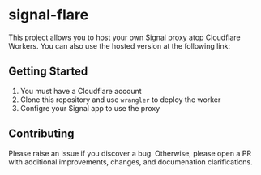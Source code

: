 # signal-flare

This project allows you to host your own Signal proxy atop Cloudflare Workers. You can also use the hosted version at the following link:

## Getting Started

1. You must have a Cloudflare account
2. Clone this repository and use `wrangler` to deploy the worker
3. Configre your Signal app to use the proxy

## Contributing

Please raise an issue if you discover a bug. Otherwise, please open a PR with additional improvements, changes, and documenation clarifications.
